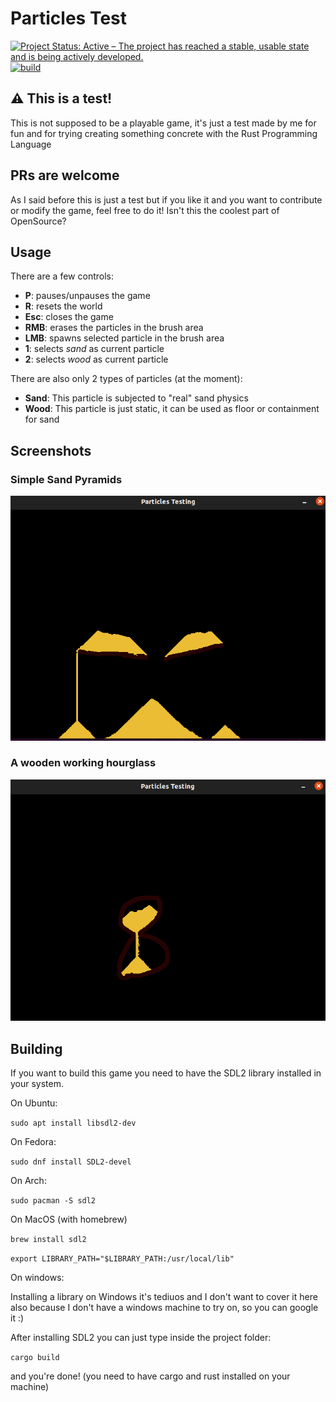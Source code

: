 # Particles Test 
[![Project Status: Active – The project has reached a stable, usable state and is being actively developed.](https://www.repostatus.org/badges/latest/active.svg)](https://www.repostatus.org/#active) [![build](https://github.com/LolzDEV/particles_test/actions/workflows/rust.yml/badge.svg)](https://github.com/LolzDEV/particles_test/actions/workflows/rust.yml)

## :warning: This is a test!
This is not supposed to be a playable game, it's just a test made by me for fun and for trying creating something concrete with the Rust Programming Language

## PRs are welcome
As I said before this is just a test but if you like it and you want to contribute or modify the game, feel free to do it! Isn't this the coolest part of OpenSource?

## Usage

There are a few controls:

- **P**: pauses/unpauses the game
- **R**: resets the world
- **Esc**: closes the game
- **RMB**: erases the particles in the brush area
- **LMB**: spawns selected particle in the brush area
- **1**: selects *sand* as current particle 
- **2**: selects *wood* as current particle 

There are also only 2 types of particles (at the moment):
- **Sand**: This particle is subjected to "real" sand physics
- **Wood**: This particle is just static, it can be used as floor or containment for sand

## Screenshots
### Simple Sand Pyramids
![screenshot](./assets/screenshot.png)
### A wooden working hourglass
![screenshot2](./assets/screenshot2.png)

## Building
If you want to build this game you need to have the SDL2 library installed in your system.

On Ubuntu:

```sudo apt install libsdl2-dev```

On Fedora:

```sudo dnf install SDL2-devel```

On Arch:

```sudo pacman -S sdl2```

On MacOS (with homebrew)

```brew install sdl2```

```export LIBRARY_PATH="$LIBRARY_PATH:/usr/local/lib"```

On windows:

Installing a library on Windows it's tediuos and I don't want to cover it here also because I don't have a windows machine to try on, so you can google it :)

After installing SDL2 you can just type inside the project folder:

```cargo build```

and you're done! (you need to have cargo and rust installed on your machine)

